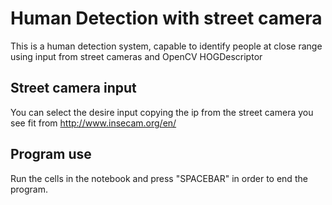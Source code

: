 # Human Detection with street camera
This is a human detection system, capable to identify people at close range using input from street cameras and OpenCV HOGDescriptor

## Street camera input
You can select the desire input copying the ip from the street camera you see fit from 
http://www.insecam.org/en/

## Program use
Run the cells in the notebook and press "SPACEBAR" in order to end the program.
 
